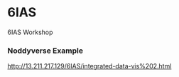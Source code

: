 # 6IAS
 6IAS Workshop

### Noddyverse Example   
http://13.211.217.129/6IAS/integrated-data-vis%202.html

